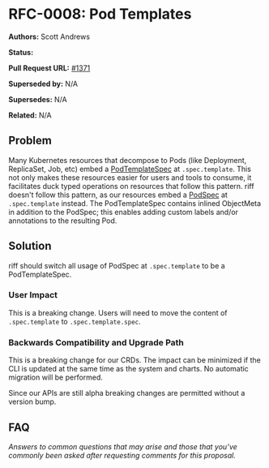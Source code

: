 # RFC-0008: Pod Templates

**Authors:** Scott Andrews

**Status:**

**Pull Request URL:** [#1371](https://github.com/projectriff/riff/pull/1371)

**Superseded by:** N/A

**Supersedes:** N/A

**Related:** N/A


## Problem
Many Kubernetes resources that decompose to Pods (like Deployment, ReplicaSet, Job, etc) embed a [PodTemplateSpec](https://kubernetes.io/docs/reference/generated/kubernetes-api/v1.11/#podtemplatespec-v1-core) at `.spec.template`. This not only makes these resources easier for users and tools to consume, it facilitates duck typed operations on resources that follow this pattern. riff doesn't follow this pattern, as our resources embed a [PodSpec](https://kubernetes.io/docs/reference/generated/kubernetes-api/v1.11/#podspec-v1-core) at `.spec.template` instead. The PodTemplateSpec contains inlined ObjectMeta in addition to the PodSpec; this enables adding custom labels and/or annotations to the resulting Pod.

## Solution
riff should switch all usage of PodSpec at `.spec.template` to be a PodTemplateSpec.

### User Impact
This is a breaking change. Users will need to move the content of `.spec.template` to `.spec.template.spec`.

### Backwards Compatibility and Upgrade Path
This is a breaking change for our CRDs. The impact can be minimized if the CLI is updated at the same time as the system and charts. No automatic migration will be performed.

Since our APIs are still alpha breaking changes are permitted without a version bump.

## FAQ
*Answers to common questions that may arise and those that you’ve commonly been asked after requesting comments for this proposal.*
